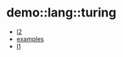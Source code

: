 # demo::lang::turing


   * [l2](/docs/Library/demo/lang/turing/l2)
   * [examples](/docs/Library/demo/lang/turing/examples)
   * [l1](/docs/Library/demo/lang/turing/l1)